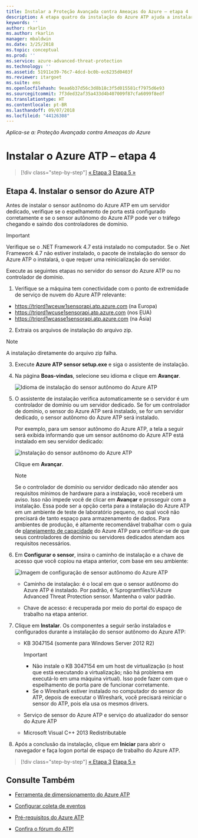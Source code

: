 ```yaml
---
title: Instalar a Proteção Avançada contra Ameaças do Azure – etapa 4 | Microsoft Docs
description: A etapa quatro da instalação do Azure ATP ajuda a instalar o sensor autônomo do Azure ATP.
keywords: ''
author: rkarlin
ms.author: rkarlin
manager: mbaldwin
ms.date: 3/25/2018
ms.topic: conceptual
ms.prod: ''
ms.service: azure-advanced-threat-protection
ms.technology: ''
ms.assetid: 51911e39-76c7-4dcd-bc0b-ec6235d0403f
ms.reviewer: itargoet
ms.suite: ems
ms.openlocfilehash: 9eaa6b37d56c3d8b18c3f5d015581cf7975d6e93
ms.sourcegitcommit: 7f3ded32af35a433d4b407009f87cfa6099f8edf
ms.translationtype: HT
ms.contentlocale: pt-BR
ms.lasthandoff: 09/07/2018
ms.locfileid: "44126308"
---
```

*Aplica-se a: Proteção Avançada contra Ameaças do Azure*



# <a name="install-azure-atp---step-4"></a>Instalar o Azure ATP – etapa 4

>[!div class="step-by-step"]
[« Etapa 3](install-atp-step3.md)
[Etapa 5 »](install-atp-step5.md)

## <a name="step-4-install-the-azure-atp-sensor"></a>Etapa 4. Instalar o sensor do Azure ATP

Antes de instalar o sensor autônomo do Azure ATP em um servidor dedicado, verifique se o espelhamento de porta está configurado corretamente e se o sensor autônomo do Azure ATP pode ver o tráfego chegando e saindo dos controladores de domínio. 


> [!IMPORTANT]
>Verifique se o .NET Framework 4.7 está instalado no computador. Se o .Net Framework 4.7 não estiver instalado, o pacote de instalação do sensor do Azure ATP o instalará, o que requer uma reinicialização do servidor.

Execute as seguintes etapas no servidor do sensor do Azure ATP ou no controlador de domínio.

1. Verifique se a máquina tem conectividade com o ponto de extremidade de serviço de nuvem do Azure ATP relevante:
  - https://triprd1wceuw1sensorapi.atp.azure.com (na Europa)  
  - https://triprd1wcuse1sensorapi.atp.azure.com (nos EUA)
  - https://triprd1wcasse1sensorapi.atp.azure.com (na Ásia)

2. Extraia os arquivos de instalação do arquivo zip. 
> [!NOTE] 
> A instalação diretamente do arquivo zip falha.

3.  Execute **Azure ATP sensor setup.exe** e siga o assistente de instalação.

4.  Na página **Boas-vindas**, selecione seu idioma e clique em **Avançar**.

     ![Idioma de instalação do sensor autônomo do Azure ATP](media/sensor-install-language.png)


5.  O assistente de instalação verifica automaticamente se o servidor é um controlador de domínio ou um servidor dedicado. Se for um controlador de domínio, o sensor do Azure ATP será instalado, se for um servidor dedicado, o sensor autônomo do Azure ATP será instalado. 
    
    Por exemplo, para um sensor autônomo do Azure ATP, a tela a seguir será exibida informando que um sensor autônomo do Azure ATP está instalado em seu servidor dedicado:
    
    ![Instalação do sensor autônomo do Azure ATP](media/sensor-install-deployment-type.png)

    Clique em **Avançar**.

    > [!NOTE] 
    > Se o controlador de domínio ou servidor dedicado não atender aos requisitos mínimos de hardware para a instalação, você receberá um aviso. Isso não impede você de clicar em **Avançar** e prosseguir com a instalação. Essa pode ser a opção certa para a instalação do Azure ATP em um ambiente de teste de laboratório pequeno, no qual você não precisará de tanto espaço para armazenamento de dados. Para ambientes de produção, é altamente recomendável trabalhar com o guia de [planejamento de capacidade](atp-capacity-planning.md) do Azure ATP para certificar-se de que seus controladores de domínio ou servidores dedicados atendam aos requisitos necessários.

6.  Em **Configurar o sensor**, insira o caminho de instalação e a chave de acesso que você copiou na etapa anterior, com base em seu ambiente:

    ![Imagem de configuração de sensor autônomo do Azure ATP](media/sensor-install-config.png)

      - Caminho de instalação: é o local em que o sensor autônomo do Azure ATP é instalado. Por padrão, é %programfiles%\Azure Advanced Threat Protection sensor. Mantenha o valor padrão.

      - Chave de acesso: é recuperada por meio do portal do espaço de trabalho na etapa anterior.
    
7. Clique em **Instalar**. Os componentes a seguir serão instalados e configurados durante a instalação do sensor autônomo do Azure ATP:

    -   KB 3047154 (somente para Windows Server 2012 R2)

        > [!IMPORTANT]
        > -   Não instale o KB 3047154 em um host de virtualização (o host que está executando a virtualização; não há problema em executá-lo em uma máquina virtual). Isso pode fazer com que o espelhamento de porta pare de funcionar corretamente. 
        > -   Se o Wireshark estiver instalado no computador do sensor do ATP, depois de executar o Wireshark, você precisará reiniciar o sensor do ATP, pois ela usa os mesmos drivers.

    -   Serviço de sensor do Azure ATP e serviço do atualizador do sensor do Azure ATP
    -   Microsoft Visual C++ 2013 Redistributable

8.  Após a conclusão da instalação, clique em **Iniciar** para abrir o navegador e faça logon portal de espaço de trabalho do Azure ATP.


>[!div class="step-by-step"]
[« Etapa 3](install-atp-step3.md)
[Etapa 5 »](install-atp-step5.md)


## <a name="see-also"></a>Consulte Também

- [Ferramenta de dimensionamento do Azure ATP](http://aka.ms/aatpsizingtool)

- [Configurar coleta de eventos](configure-event-collection.md)

- [Pré-requisitos do Azure ATP](atp-prerequisites.md)

- [Confira o fórum do ATP!](https://aka.ms/azureatpcommunity)
